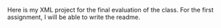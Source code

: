 Here is my XML project for the final evaluation of the class. 
For the first assignment, I will be able to write the readme.
